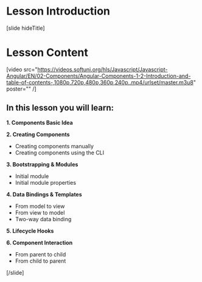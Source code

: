 # Lesson Introduction

[slide hideTitle]

# Lesson Content

[video src="https://videos.softuni.org/hls/Javascript/Javascript-Angular/EN/02-Components/Angular-Components-1-2-Introduction-and-table-of-contents-,1080p,720p,480p,360p,240p,.mp4/urlset/master.m3u8" poster="" /]

## In this lesson you will learn:

**1. Components Basic Idea**

**2. Creating Components**
- Creating components manually
- Creating components using the CLI

**3. Bootstrapping & Modules**
- Initial module
- Initial module properties

**4. Data Bindings & Templates**
- From model to view
- From view to model
- Two-way data binding

**5. Lifecycle Hooks**

**6. Component Interaction**
- From parent to child
- From child to parent

[/slide]
